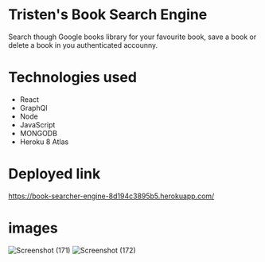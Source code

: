 # Tristen's Book Search Engine 

Search though Google books library for your favourite book, save a book or delete a book in you authenticated accounny.

# Technologies used
* React
* GraphQl
* Node
* JavaScript
* MONGODB
* Heroku
8 Atlas


# Deployed link
https://book-searcher-engine-8d194c3895b5.herokuapp.com/

# images
![Screenshot (171)](https://github.com/Tristenh/Book-Search-Engine/assets/121472192/f6130ff0-a0a2-4e7b-878e-5b98c9f756a3)
![Screenshot (172)](https://github.com/Tristenh/Book-Search-Engine/assets/121472192/18a3d471-23a1-4301-98eb-3e035eaef85b)

